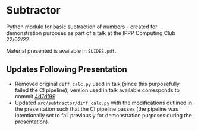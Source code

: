 # Subtractor
Python module for basic subtraction of numbers - created for demonstration purposes as part of a talk at the IPPP Computing Club 22/02/22.

Material presented is available in `SLIDES.pdf`.

## Updates Following Presentation
- Removed original `diff_calc.py` used in talk (since this purposefully failed the CI pipeline), version used in talk available corresponds to commit [4d7df99](4d7df990bca77e8e0b8f35e05e5ec24d89872184).
- Updated `src/subtractor/diff_calc.py` with the modifications outlined in the presentation such that the CI pipeline passes (the pipeline was intentionally set to fail previously for demonstration purposes during the presentation).
